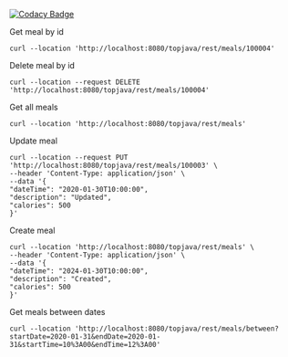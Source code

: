 [![Codacy Badge](https://app.codacy.com/project/badge/Grade/bee16f3145654047a0505c62aeefd8a2)](https://app.codacy.com/gh/JavaWebinar/topjava/dashboard)

Get meal by id

`curl --location 'http://localhost:8080/topjava/rest/meals/100004'`

Delete meal by id

```
curl --location --request DELETE 'http://localhost:8080/topjava/rest/meals/100004'
```

Get all meals

`curl --location 'http://localhost:8080/topjava/rest/meals'`

Update meal
```
curl --location --request PUT 'http://localhost:8080/topjava/rest/meals/100003' \
--header 'Content-Type: application/json' \
--data '{
"dateTime": "2020-01-30T10:00:00",
"description": "Updated",
"calories": 500
}'
```

Create meal
```
curl --location 'http://localhost:8080/topjava/rest/meals' \
--header 'Content-Type: application/json' \
--data '{
"dateTime": "2024-01-30T10:00:00",
"description": "Created",
"calories": 500
}'
```

Get meals between dates
```
curl --location 'http://localhost:8080/topjava/rest/meals/between?startDate=2020-01-31&endDate=2020-01-31&startTime=10%3A00&endTime=12%3A00'
```
